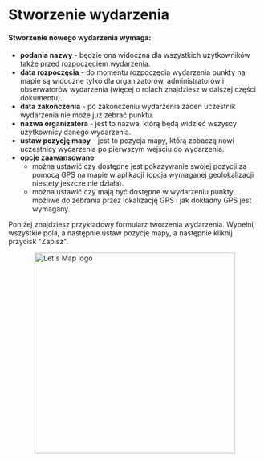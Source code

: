 # Stworzenie wydarzenia

#### Stworzenie nowego wydarzenia wymaga:
* **podania nazwy** - będzie ona widoczna dla wszystkich użytkowników także przed rozpoczęciem wydarzenia.
* **data rozpoczęcia** - do momentu rozpoczęcia wydarzenia punkty na mapie są widoczne tylko dla organizatorów, administratorów i obserwatorów wydarzenia (więcej o rolach znajdziesz w dalszej części dokumentu).
* **data zakończenia** - po zakończeniu wydarzenia żaden uczestnik wydarzenia nie może już zebrać punktu.
* **nazwa organizatora** - jest to nazwa, którą będą widzieć wszyscy użytkownicy danego wydarzenia.
* **ustaw pozycję mapy** - jest to pozycja mapy, którą zobaczą nowi uczestnicy wydarzenia po pierwszym wejściu do wydarzenia.
* **opcje zaawansowane**
  * można ustawić czy dostępne jest pokazywanie swojej pozycji za pomocą GPS na mapie w aplikacji (opcja wymaganej geolokalizacji niestety jeszcze nie działa).
  * można ustawić czy mają być dostępne w wydarzeniu punkty możliwe do zebrania przez lokalizację GPS i jak dokładny GPS jest wymagany.

Poniżej znajdziesz przykładowy formularz tworzenia wydarzenia.
Wypełnij wszystkie pola, a następnie ustaw pozycję mapy, a następnie kliknij przycisk "Zapisz".

<img src="assets/create-event-1.png" alt="Let's Map logo" width="400" style="max-width: 100%; display: block; margin: auto">
